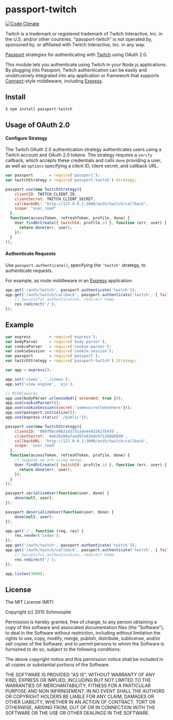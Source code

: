 # passport-twitch
[![Code Climate](https://codeclimate.com/github/Schmoopiie/passport-twitch/badges/gpa.svg)](https://codeclimate.com/github/Schmoopiie/passport-twitch)

Twitch is a trademark or registered trademark of Twitch Interactive, Inc. in the U.S. and/or other countries. "passport-twitch" is not operated by, sponsored by, or affiliated with Twitch Interactive, Inc. in any way.

[Passport](http://passportjs.org/) strategies for authenticating with [Twitch](http://www.twitch.tv/)
using OAuth 2.0.

This module lets you authenticate using Twitch in your Node.js applications.
By plugging into Passport, Twitch authentication can be easily and
unobtrusively integrated into any application or framework that supports
[Connect](http://www.senchalabs.org/connect/)-style middleware, including
[Express](http://expressjs.com/).

## Install
```bash
$ npm install passport-twitch
```
## Usage of OAuth 2.0

#### Configure Strategy

The Twitch OAuth 2.0 authentication strategy authenticates users using a Twitch
account and OAuth 2.0 tokens. The strategy requires a `verify` callback, which
accepts these credentials and calls `done` providing a user, as well as
`options` specifying a client ID, client secret, and callback URL.

```javascript
var passport       = require('passport');
var twitchStrategy = require('passport-twitch').Strategy;

passport.use(new TwitchStrategy({
    clientID: TWITCH_CLIENT_ID,
    clientSecret: TWITCH_CLIENT_SECRET,
    callbackURL: "http://127.0.0.1:3000/auth/twitch/callback",
    scope: "user_read"
  },
  function(accessToken, refreshToken, profile, done) {
    User.findOrCreate({ twitchId: profile.id }, function (err, user) {
      return done(err, user);
    });
  }
));
```

#### Authenticate Requests

Use `passport.authenticate()`, specifying the `'twitch'` strategy, to
authenticate requests.

For example, as route middleware in an [Express](http://expressjs.com/)
application:

```javascript
app.get('/auth/twitch', passport.authenticate('twitch'));
app.get('/auth/twitch/callback', passport.authenticate('twitch', { failureRedirect: '/' }), function(req, res) {
    // Successful authentication, redirect home.
    res.redirect('/');
});
```

## Example

```javascript
var express        = require('express');
var bodyParser     = require('body-parser');
var cookieParser   = require('cookie-parser');
var cookieSession  = require('cookie-session');
var passport       = require('passport');
var twitchStrategy = require('passport-twitch').Strategy;

var app = express();

app.set('views', './views');
app.set('view engine', 'ejs');

// Middlewares
app.use(bodyParser.urlencoded({ extended: true }));
app.use(cookieParser());
app.use(cookieSession({secret:'somesecrettokenhere'}));
app.use(passport.initialize());
app.use(express.static('./public'));

passport.use(new TwitchStrategy({
    clientID: '098f6bcd4621d373cade4e832627b4f6',
    clientSecret: '4eb20288afaed97e82bde371260db8d8',
    callbackURL: 'http://127.0.0.1:3000/auth/twitch/callback',
    scope: 'user_read'
  },
  function(accessToken, refreshToken, profile, done) {
    // Suppose we are using mongo..
    User.findOrCreate({ twitchId: profile.id }, function (err, user) {
      return done(err, user);
    });
  }
));

passport.serializeUser(function(user, done) {
    done(null, user);
});

passport.deserializeUser(function(user, done) {
    done(null, user);
});

app.get('/', function (req, res) {
    res.render('index');
});
app.get('/auth/twitch', passport.authenticate('twitch'));
app.get('/auth/twitch/callback', passport.authenticate('twitch', { failureRedirect: '/' }), function(req, res) {
    // Successful authentication, redirect home.
    res.redirect('/');
});

app.listen(3000);
```

## License

The MIT License (MIT)

Copyright (c) 2015 Schmoopiie

Permission is hereby granted, free of charge, to any person obtaining a copy
of this software and associated documentation files (the "Software"), to deal
in the Software without restriction, including without limitation the rights
to use, copy, modify, merge, publish, distribute, sublicense, and/or sell
copies of the Software, and to permit persons to whom the Software is
furnished to do so, subject to the following conditions:

The above copyright notice and this permission notice shall be included in
all copies or substantial portions of the Software.

THE SOFTWARE IS PROVIDED "AS IS", WITHOUT WARRANTY OF ANY KIND, EXPRESS OR
IMPLIED, INCLUDING BUT NOT LIMITED TO THE WARRANTIES OF MERCHANTABILITY,
FITNESS FOR A PARTICULAR PURPOSE AND NON INFRINGEMENT. IN NO EVENT SHALL THE
AUTHORS OR COPYRIGHT HOLDERS BE LIABLE FOR ANY CLAIM, DAMAGES OR OTHER
LIABILITY, WHETHER IN AN ACTION OF CONTRACT, TORT OR OTHERWISE, ARISING FROM,
OUT OF OR IN CONNECTION WITH THE SOFTWARE OR THE USE OR OTHER DEALINGS IN
THE SOFTWARE.